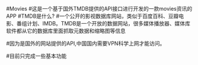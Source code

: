 #Movies
#这是一个基于国外TMDB提供的API接口进行开发的一款movies资讯的APP
#TMDB是什么?
#一个公开的影视数据库网站，类似于百度百科、豆瓣电影、番组计划、IMDB。TMDB是一个开放的数据网站，很多媒体播放器、媒体库软件都从它的数据库里面抓取元数据和缩略图等信息 

#因为是国外的网站提供的API,中国国内需要VPN科学上网才能访问。

#目前只完成一些基本功能
